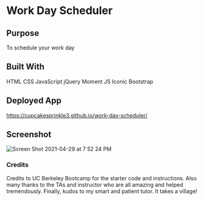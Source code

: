 # Work Day Scheduler

## Purpose
To schedule your work day

## Built With
HTML
CSS
JavaScript
jQuery
Moment JS
Iconic
Bootstrap

## Deployed App
https://cupcakesprinkle3.github.io/work-day-scheduler/

## Screenshot
![Screen Shot 2021-04-29 at 7 52 24 PM](https://user-images.githubusercontent.com/79061264/116642791-7d3d0580-a924-11eb-8ce3-5b853f222cec.png)

### Credits
Credits to UC Berkeley Bootcamp for the starter code and instructions. Also many thanks to the TAs and instructor who are all amazing and helped tremendously. Finally, kudos to my smart and patient tutor. It takes a village!
